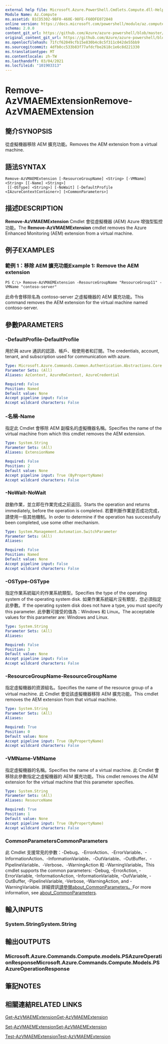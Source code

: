 ```yaml
---
external help file: Microsoft.Azure.PowerShell.Cmdlets.Compute.dll-Help.xml
Module Name: Az.Compute
ms.assetid: B1CD5302-9BF0-460E-98FE-F60DFE072848
online version: https://docs.microsoft.com/powershell/module/az.compute/remove-azvmaemextension
schema: 2.0.0
content_git_url: https://github.com/Azure/azure-powershell/blob/master/src/Compute/Compute/help/Remove-AzVMAEMExtension.md
original_content_git_url: https://github.com/Azure/azure-powershell/blob/master/src/Compute/Compute/help/Remove-AzVMAEMExtension.md
ms.openlocfilehash: 71fcf62049cfb15e830b4c8c5f311c042de55bb9
ms.sourcegitcommit: 4dfb0cc533b83f77afdcfbe2618c1e6c8d221330
ms.translationtype: MT
ms.contentlocale: zh-TW
ms.lasthandoff: 03/04/2021
ms.locfileid: "101903313"
---
```

# <span data-ttu-id="3b894-101">Remove-AzVMAEMExtension</span><span class="sxs-lookup"><span data-stu-id="3b894-101">Remove-AzVMAEMExtension</span></span>

## <span data-ttu-id="3b894-102">簡介</span><span class="sxs-lookup"><span data-stu-id="3b894-102">SYNOPSIS</span></span>
<span data-ttu-id="3b894-103">從虛擬機器移除 AEM 擴充功能。</span><span class="sxs-lookup"><span data-stu-id="3b894-103">Removes the AEM extension from a virtual machine.</span></span>

## <span data-ttu-id="3b894-104">語法</span><span class="sxs-lookup"><span data-stu-id="3b894-104">SYNTAX</span></span>

```
Remove-AzVMAEMExtension [-ResourceGroupName] <String> [-VMName] <String> [[-Name] <String>]
 [[-OSType] <String>] [-NoWait] [-DefaultProfile <IAzureContextContainer>] [<CommonParameters>]
```

## <span data-ttu-id="3b894-105">描述</span><span class="sxs-lookup"><span data-stu-id="3b894-105">DESCRIPTION</span></span>
<span data-ttu-id="3b894-106">**Remove-AzVMAEMExtension** Cmdlet 會從虛擬機器 (AEM) Azure 增強型監控功能。</span><span class="sxs-lookup"><span data-stu-id="3b894-106">The **Remove-AzVMAEMExtension** cmdlet removes the Azure Enhanced Monitoring (AEM) extension from a virtual machine.</span></span>

## <span data-ttu-id="3b894-107">例子</span><span class="sxs-lookup"><span data-stu-id="3b894-107">EXAMPLES</span></span>

### <span data-ttu-id="3b894-108">範例 1：移除 AEM 擴充功能</span><span class="sxs-lookup"><span data-stu-id="3b894-108">Example 1: Remove the AEM extension</span></span>
```
PS C:\> Remove-AzVMAEMExtension -ResourceGroupName "ResourceGroup11" -VMName "contoso-server"
```

<span data-ttu-id="3b894-109">此命令會移除名為 contoso-server 之虛擬機器的 AEM 擴充功能。</span><span class="sxs-lookup"><span data-stu-id="3b894-109">This command removes the AEM extension for the virtual machine named contoso-server.</span></span>

## <span data-ttu-id="3b894-110">參數</span><span class="sxs-lookup"><span data-stu-id="3b894-110">PARAMETERS</span></span>

### <span data-ttu-id="3b894-111">-DefaultProfile</span><span class="sxs-lookup"><span data-stu-id="3b894-111">-DefaultProfile</span></span>
<span data-ttu-id="3b894-112">用於與 azure 通訊的認證、帳戶、租使用者和訂閱。</span><span class="sxs-lookup"><span data-stu-id="3b894-112">The credentials, account, tenant, and subscription used for communication with azure.</span></span>

```yaml
Type: Microsoft.Azure.Commands.Common.Authentication.Abstractions.Core.IAzureContextContainer
Parameter Sets: (All)
Aliases: AzContext, AzureRmContext, AzureCredential

Required: False
Position: Named
Default value: None
Accept pipeline input: False
Accept wildcard characters: False
```

### <span data-ttu-id="3b894-113">-名稱</span><span class="sxs-lookup"><span data-stu-id="3b894-113">-Name</span></span>
<span data-ttu-id="3b894-114">指定此 Cmdlet 會移除 AEM 副檔名的虛擬機器名稱。</span><span class="sxs-lookup"><span data-stu-id="3b894-114">Specifies the name of the virtual machine from which this cmdlet removes the AEM extension.</span></span>

```yaml
Type: System.String
Parameter Sets: (All)
Aliases: ExtensionName

Required: False
Position: 2
Default value: None
Accept pipeline input: True (ByPropertyName)
Accept wildcard characters: False
```

### <span data-ttu-id="3b894-115">-NoWait</span><span class="sxs-lookup"><span data-stu-id="3b894-115">-NoWait</span></span>
<span data-ttu-id="3b894-116">啟動作業，並立即在作業完成之前返回。</span><span class="sxs-lookup"><span data-stu-id="3b894-116">Starts the operation and returns immediately, before the operation is completed.</span></span> <span data-ttu-id="3b894-117">若要判斷作業是否成功完成，請使用一些其他機制。</span><span class="sxs-lookup"><span data-stu-id="3b894-117">In order to determine if the operation has successfully been completed, use some other mechanism.</span></span>

```yaml
Type: System.Management.Automation.SwitchParameter
Parameter Sets: (All)
Aliases:

Required: False
Position: Named
Default value: None
Accept pipeline input: False
Accept wildcard characters: False
```

### <span data-ttu-id="3b894-118">-OSType</span><span class="sxs-lookup"><span data-stu-id="3b894-118">-OSType</span></span>
<span data-ttu-id="3b894-119">指定作業系統磁片的作業系統類型。</span><span class="sxs-lookup"><span data-stu-id="3b894-119">Specifies the type of the operating system of the operating system disk.</span></span>
<span data-ttu-id="3b894-120">如果作業系統磁片沒有類型，您必須指定此參數。</span><span class="sxs-lookup"><span data-stu-id="3b894-120">If the operating system disk does not have a type, you must specify this parameter.</span></span>
<span data-ttu-id="3b894-121">此參數可接受的值為：Windows 和 Linux。</span><span class="sxs-lookup"><span data-stu-id="3b894-121">The acceptable values for this parameter are: Windows and Linux.</span></span>

```yaml
Type: System.String
Parameter Sets: (All)
Aliases:

Required: False
Position: 3
Default value: None
Accept pipeline input: False
Accept wildcard characters: False
```

### <span data-ttu-id="3b894-122">-ResourceGroupName</span><span class="sxs-lookup"><span data-stu-id="3b894-122">-ResourceGroupName</span></span>
<span data-ttu-id="3b894-123">指定虛擬機器的資源組名。</span><span class="sxs-lookup"><span data-stu-id="3b894-123">Specifies the name of the resource group of a virtual machine.</span></span>
<span data-ttu-id="3b894-124">此 Cmdlet 會從該虛擬機器移除 AEM 擴充功能。</span><span class="sxs-lookup"><span data-stu-id="3b894-124">This cmdlet removes the AEM extension from that virtual machine.</span></span>

```yaml
Type: System.String
Parameter Sets: (All)
Aliases:

Required: True
Position: 0
Default value: None
Accept pipeline input: True (ByPropertyName)
Accept wildcard characters: False
```

### <span data-ttu-id="3b894-125">-VMName</span><span class="sxs-lookup"><span data-stu-id="3b894-125">-VMName</span></span>
<span data-ttu-id="3b894-126">指定虛擬機器的名稱。</span><span class="sxs-lookup"><span data-stu-id="3b894-126">Specifies the name of a virtual machine.</span></span>
<span data-ttu-id="3b894-127">此 Cmdlet 會移除此參數指定之虛擬機器的 AEM 擴充功能。</span><span class="sxs-lookup"><span data-stu-id="3b894-127">This cmdlet removes the AEM extension for the virtual machine that this parameter specifies.</span></span>

```yaml
Type: System.String
Parameter Sets: (All)
Aliases: ResourceName

Required: True
Position: 1
Default value: None
Accept pipeline input: True (ByPropertyName)
Accept wildcard characters: False
```

### <span data-ttu-id="3b894-128">CommonParameters</span><span class="sxs-lookup"><span data-stu-id="3b894-128">CommonParameters</span></span>
<span data-ttu-id="3b894-129">此 Cmdlet 支援常見的參數：-Debug、-ErrorAction、-ErrorVariable、-InformationAction、-InformationVariable、-OutVariable、-OutBuffer、-PipelineVariable、-Verbose、-WarningAction 和 -WarningVariable。</span><span class="sxs-lookup"><span data-stu-id="3b894-129">This cmdlet supports the common parameters: -Debug, -ErrorAction, -ErrorVariable, -InformationAction, -InformationVariable, -OutVariable, -OutBuffer, -PipelineVariable, -Verbose, -WarningAction, and -WarningVariable.</span></span> <span data-ttu-id="3b894-130">詳細資訊[請參閱about_CommonParameters。](http://go.microsoft.com/fwlink/?LinkID=113216)</span><span class="sxs-lookup"><span data-stu-id="3b894-130">For more information, see [about_CommonParameters](http://go.microsoft.com/fwlink/?LinkID=113216).</span></span>

## <span data-ttu-id="3b894-131">輸入</span><span class="sxs-lookup"><span data-stu-id="3b894-131">INPUTS</span></span>

### <span data-ttu-id="3b894-132">System.String</span><span class="sxs-lookup"><span data-stu-id="3b894-132">System.String</span></span>

## <span data-ttu-id="3b894-133">輸出</span><span class="sxs-lookup"><span data-stu-id="3b894-133">OUTPUTS</span></span>

### <span data-ttu-id="3b894-134">Microsoft.Azure.Commands.Compute.models.PSAzureOperationResponse</span><span class="sxs-lookup"><span data-stu-id="3b894-134">Microsoft.Azure.Commands.Compute.Models.PSAzureOperationResponse</span></span>

## <span data-ttu-id="3b894-135">筆記</span><span class="sxs-lookup"><span data-stu-id="3b894-135">NOTES</span></span>

## <span data-ttu-id="3b894-136">相關連結</span><span class="sxs-lookup"><span data-stu-id="3b894-136">RELATED LINKS</span></span>

[<span data-ttu-id="3b894-137">Get-AzVMAEMExtension</span><span class="sxs-lookup"><span data-stu-id="3b894-137">Get-AzVMAEMExtension</span></span>](./Get-AzVMAEMExtension.md)

[<span data-ttu-id="3b894-138">Set-AzVMAEMExtension</span><span class="sxs-lookup"><span data-stu-id="3b894-138">Set-AzVMAEMExtension</span></span>](./Set-AzVMAEMExtension.md)

[<span data-ttu-id="3b894-139">Test-AzVMAEMExtension</span><span class="sxs-lookup"><span data-stu-id="3b894-139">Test-AzVMAEMExtension</span></span>](./Test-AzVMAEMExtension.md)


